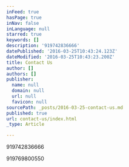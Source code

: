 ```yaml
---
inFeed: true
hasPage: true
inNav: false
inLanguage: null
starred: true
keywords: []
description: '919742836666'
datePublished: '2016-03-25T10:43:24.123Z'
dateModified: '2016-03-25T10:43:23.200Z'
title: Contact Us
author: []
authors: []
publisher:
  name: null
  domain: null
  url: null
  favicon: null
sourcePath: _posts/2016-03-25-contact-us.md
published: true
url: contact-us/index.html
_type: Article

---
```

919742836666

919769800550
